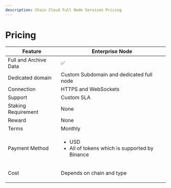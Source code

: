 ```yaml
---
description: Chain Cloud Full Node Services Pricing
---
```


# Pricing
<!-- 
| Feature               | Protocol Node                                             | Enterprise Node                                           |
| --------------------- | --------------------------------------------------------- | --------------------------------------------------------- |
| Full and Archive Data | ✅                                                         | ✅                                                         |
| Dedicated domain      | None                                                      | Custom Subdomain and dedicated full node                  |
| Connection            | HTTPS and WebSockets                                      | HTTPS and WebSockets                                      |
| Support               | Custom SLA                                                | Custom SLA                                                |
| Staking Requirement   | 100,000 XCN                                               | None                                                      |
| Reward                | Based on the amount of nodes deployed in the chains       | None                                                      |
| Terms                 | Monthly                                                   | Monthly                                                   |
| Payment Method        | <ul><li>XCN, USDC, ETH</li></ul>                          | <ul><li>XCN, USDC, ETH</li></ul>                          |
| Cost                  | <p>1,000,000,000 XCN per month<br/>(20% off with XCN)</p> | <p>1,500,000,000 XCN per month<br/>(20% off with XCN)</p> |
 -->

| Feature               | Enterprise Node                                           |
| --------------------- | --------------------------------------------------------- |
| Full and Archive Data | ✅                                                         |
| Dedicated domain      | Custom Subdomain and dedicated full node                  |
| Connection            | HTTPS and WebSockets                                      |
| Support               | Custom SLA                                                |
| Staking Requirement   | None                                                      |
| Reward                | None                                                      |
| Terms                 | Monthly                                                   |
| Payment Method        | <ul><li>USD</li><li>All of tokens which is supported by Binance</li></ul>    |
| Cost                  | <p>Depends on chain and type</p>                          |